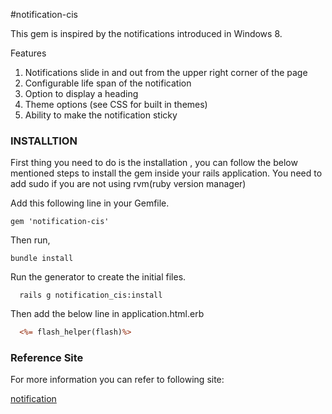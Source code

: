 #notification-cis

This gem is inspired by the notifications introduced in Windows 8.

Features
1. Notifications slide in and out from the upper right corner of the page
2. Configurable life span of the notification
3. Option to display a heading
4. Theme options (see CSS for built in themes)
5. Ability to make the notification sticky


### INSTALLTION

First thing you need to do is the installation , you can follow the below mentioned steps to install the gem inside your rails application.
You need to add sudo if you are not using rvm(ruby version manager)


Add this following line in your Gemfile.
```
gem 'notification-cis'
```

Then run,

```
bundle install
```
Run the generator to create the initial files.

```
  rails g notification_cis:install
```


Then add the below line in application.html.erb

```rhtml
  <%= flash_helper(flash)%>
```

### Reference Site

For more information you can refer to following site:

<a href="http://jquery-plugins.net/tag/notification">notification</a>
